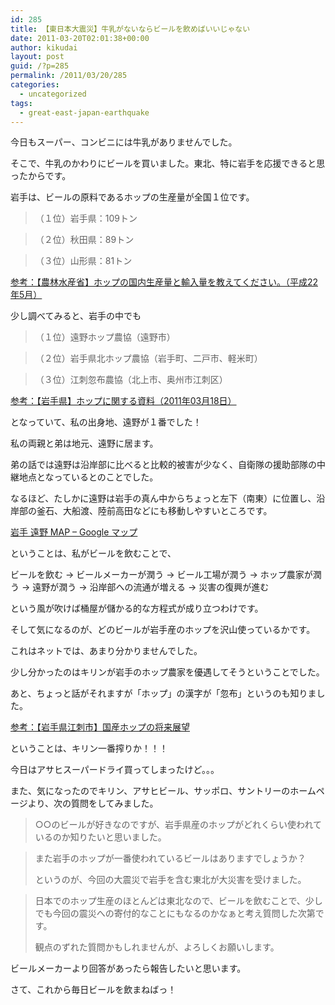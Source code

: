```yaml
---
id: 285
title: 【東日本大震災】牛乳がないならビールを飲めばいいじゃない
date: 2011-03-20T02:01:38+00:00
author: kikudai
layout: post
guid: /?p=285
permalink: /2011/03/20/285
categories:
  - uncategorized
tags:
  - great-east-japan-earthquake
---
```

今日もスーパー、コンビニには牛乳がありませんでした。
  
そこで、牛乳のかわりにビールを買いました。東北、特に岩手を応援できると思ったからです。

岩手は、ビールの原料であるホップの生産量が全国１位です。

> （１位）岩手県：109トン
  
> （２位）秋田県：89トン
  
> （３位）山形県：81トン

<a href="http://bit.ly/eaYPyK" rel="nofollow">参考：【農林水産省】ホップの国内生産量と輸入量を教えてください。（平成22年5月）</a>

少し調べてみると、岩手の中でも

> （１位）遠野ホップ農協（遠野市）
  
> （２位）岩手県北ホップ農協（岩手町、二戸市、軽米町）
  
> （３位）江刺忽布農協（北上市、奥州市江刺区）

<a href="http://bit.ly/gsQqFk" rel="nofollow">参考：【岩手県】ホップに関する資料（2011年03月18日）</a>

となっていて、私の出身地、遠野が１番でした！

私の両親と弟は地元、遠野に居ます。
  
弟の話では遠野は沿岸部に比べると比較的被害が少なく、自衛隊の援助部隊の中継地点となっているとのことでした。

なるほど、たしかに遠野は岩手の真ん中からちょっと左下（南東）に位置し、沿岸部の釜石、大船渡、陸前高田などにも移動しやすいところです。

<a href="http://bit.ly/fFdSDQ" rel="nofollow">岩手 遠野 MAP &#8211; Google マップ</a>

ということは、私がビールを飲むことで、

ビールを飲む → ビールメーカーが潤う → ビール工場が潤う → ホップ農家が潤う → 遠野が潤う → 沿岸部への流通が増える → 災害の復興が進む

という風が吹けば桶屋が儲かる的な方程式が成り立つわけです。

そして気になるのが、どのビールが岩手産のホップを沢山使っているかです。
  
これはネットでは、あまり分かりませんでした。

少し分かったのはキリンが岩手のホップ農家を優遇してそうということでした。
  
あと、ちょっと話がそれますが「ホップ」の漢字が「忽布」というのも知りました。

<a href="http://bit.ly/gcADPH"  rel="nofollow">参考：【岩手県江刺市】国産ホップの将来展望</a>

ということは、キリン一番搾りか！！！
  
今日はアサヒスーパードライ買ってしまったけど。。。

また、気になったのでキリン、アサヒビール、サッポロ、サントリーのホームページより、次の質問をしてみました。

> ○○のビールが好きなのですが、岩手県産のホップがどれくらい使われているのか知りたいと思いました。
  
> また岩手のホップが一番使われているビールはありますでしょうか？
> 
> というのが、今回の大震災で岩手を含む東北が大災害を受けました。
  
> 日本でのホップ生産のほとんどは東北なので、ビールを飲むことで、少しでも今回の震災への寄付的なことにもなるのかなぁと考え質問した次第です。
> 
> 観点のずれた質問かもしれませんが、よろしくお願いします。

ビールメーカーより回答があったら報告したいと思います。

さて、これから毎日ビールを飲まねばっ！